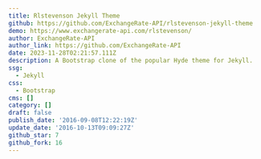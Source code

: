 ```yaml
---
title: Rlstevenson Jekyll Theme
github: https://github.com/ExchangeRate-API/rlstevenson-jekyll-theme
demo: https://www.exchangerate-api.com/rlstevenson/
author: ExchangeRate-API
author_link: https://github.com/ExchangeRate-API
date: 2023-11-28T02:21:57.111Z
description: A Bootstrap clone of the popular Hyde theme for Jekyll.
ssg:
  - Jekyll
css:
  - Bootstrap
cms: []
category: []
draft: false
publish_date: '2016-09-08T12:22:19Z'
update_date: '2016-10-13T09:09:27Z'
github_star: 7
github_fork: 16
---
```

